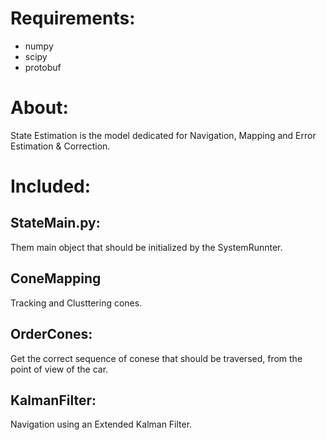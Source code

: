 # Requirements:
- numpy
- scipy
- protobuf

# About:
State Estimation is the model dedicated for Navigation, Mapping and Error Estimation & Correction.

# Included:

## StateMain.py:
Them main object that should be initialized by the SystemRunnter.

## ConeMapping
Tracking and Clusttering cones.

## OrderCones:
Get the correct sequence of conese that should be traversed, from the point of view of the car.

## KalmanFilter:
Navigation using an Extended Kalman Filter.
